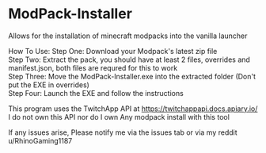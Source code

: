 # ModPack-Installer
Allows for the installation of minecraft modpacks into the vanilla launcher

How To Use:
Step One: Download your Modpack's latest zip file
<br>
Step Two: Extract the pack, you should have at least 2 files, overrides and manifest.json, both files are requred for this to work
<br>
Step Three: Move the ModPack-Installer.exe into the extracted folder (Don't put the EXE in overrides)
<br>
Step Four: Launch the EXE and follow the instructions

This program uses the TwitchApp API at https://twitchappapi.docs.apiary.io/
I do not own this API nor do I own Any modpack install with this tool

If any issues arise, Please notify me via the issues tab or via my reddit u/RhinoGaming1187
